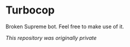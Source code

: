 # Turbocop
Broken Supreme bot. Feel free to make use of it.

*This repository was originally private*
